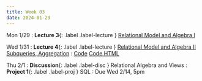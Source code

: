 ```yaml
---
title: Week 03
date: 2024-01-29
---
```



Mon 1/29
: **Lecture 3**{: .label .label-lecture } [Relational Model and Algebra I](https://docs.google.com/presentation/u/1/d/1kff-8_-2OFhiaLrG98HW2tcapxc177AKqu_25IYwGUo/edit#slide=id.g240aa56c3be_0_84)

Wed 1/31
: **Lecture 4**{: .label .label-lecture } [Relational Model and Algebra II](https://docs.google.com/presentation/d/1tbShn0AWi9LyeUZXGsACpo0vXZ-sk0Dt40Xt6_5JX-4/edit#slide=id.g240c89794b3_0_987) [Subqueries, Aggregation](https://docs.google.com/presentation/d/1oio2MHKmTHax-RcpWnAmZcv8qHKVH0ilKo2IBPL2RLk/edit#slide=id.g24229eb25b9_0_472)
	: [Code](https://data101.datahub.berkeley.edu/hub/user-redirect/git-pull?repo=https%3A%2F%2Fgithub.com%2Fcal-data-eng%2Fsp24-materials&urlpath=lab%2Ftree%2Fsp24-materials%2Flecture%2Flec04%2Flec04.ipynb&branch=master) [Code HTML]()

Thu 2/1
: **Discussion**{: .label .label-disc } Relational Algebra and Views
: **Project 1**{: .label .label-proj } SQL
  : Due Wed 2/14, 5pm
